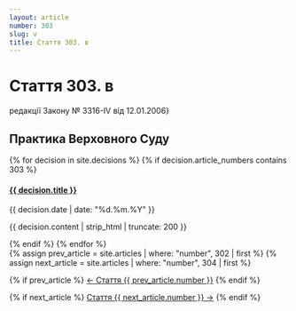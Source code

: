 ```yaml
---
layout: article
number: 303
slug: v
title: Стаття 303. в
---
```


# Стаття 303. в

редакції Закону № 3316-IV від 12.01.2006}

## Практика Верховного Суду

<div class="decisions-container">
{% for decision in site.decisions %}
  {% if decision.article_numbers contains 303 %}
    <div class="decision-item">
      <h4><a href="{{ decision.url }}">{{ decision.title }}</a></h4>
      <p class="decision-date">{{ decision.date | date: "%d.%m.%Y" }}</p>
      <p class="decision-excerpt">{{ decision.content | strip_html | truncate: 200 }}</p>
    </div>
  {% endif %}
{% endfor %}
</div>

<div class="article-navigation">
  {% assign prev_article = site.articles | where: "number", 302 | first %}
  {% assign next_article = site.articles | where: "number", 304 | first %}
  
  {% if prev_article %}
    <a href="{{ prev_article.url }}" class="prev-article">← Стаття {{ prev_article.number }}</a>
  {% endif %}
  
  {% if next_article %}
    <a href="{{ next_article.url }}" class="next-article">Стаття {{ next_article.number }} →</a>
  {% endif %}
</div>
